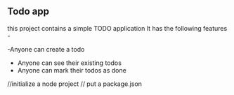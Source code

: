 ## Todo app

this project contains a simple TODO application
It has the following features -

-Anyone can create a todo
- Anyone can see their existing todos
- Anyone can mark their todos as done

//initialize  a node project
// put a package.json